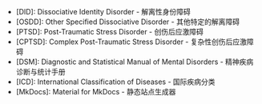 <!-- 常用缩写定义,会自动追加到每个页面 -->

* [DID]: Dissociative Identity Disorder - 解离性身份障碍
* [OSDD]: Other Specified Dissociative Disorder - 其他特定的解离障碍
* [PTSD]: Post-Traumatic Stress Disorder - 创伤后应激障碍
* [CPTSD]: Complex Post-Traumatic Stress Disorder - 复杂性创伤后应激障碍
* [DSM]: Diagnostic and Statistical Manual of Mental Disorders - 精神疾病诊断与统计手册
* [ICD]: International Classification of Diseases - 国际疾病分类
* [MkDocs]: Material for MkDocs - 静态站点生成器
